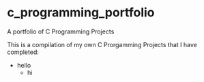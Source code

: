 # c_programming_portfolio
A portfolio of C Programming Projects

This is a compilation of my own C Prorgamming Projects that I have completed: 
* hello 
  - hi
